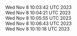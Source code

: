 Wed Nov  8 10:03:42 UTC 2023 <br/>
Wed Nov  8 10:04:21 UTC 2023 <br/>
Wed Nov  8 10:05:55 UTC 2023 <br/>
Wed Nov  8 10:06:43 UTC 2023 <br/>
Wed Nov  8 10:10:18 UTC 2023 <br/>
